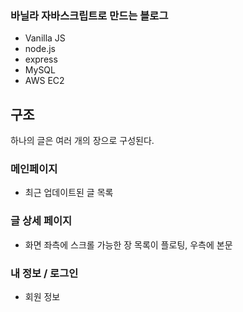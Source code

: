 ### 바닐라 자바스크립트로 만드는 블로그
- Vanilla JS
- node.js
- express
- MySQL
- AWS EC2

## 구조
하나의 글은 여러 개의 장으로 구성된다.

### 메인페이지
- 최근 업데이트된 글 목록

### 글 상세 페이지
- 화면 좌측에 스크롤 가능한 장 목록이 플로팅, 우측에 본문

### 내 정보 / 로그인
- 회원 정보
